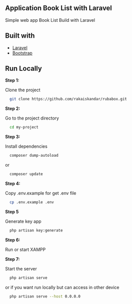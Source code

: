 ## Application Book List with Laravel

Simple web app Book List Build with Laravel

## Built with
- [Laravel](https://laravel.com/)
- [Bootstrap](https://getbootstrap.com/)

## Run Locally

**Step 1:**

Clone the project
```bash
  git clone https://github.com/rakaiskandar/rubabox.git
```
**Step 2:**

Go to the project directory
```bash
  cd my-project
```

**Step 3:**

Install dependencies
```bash
  composer dump-autoload
```
or 
```bash
  composer update
```
**Step 4:**

Copy .env.example for get .env file
```bash
  cp .env.example .env
```
**Step 5**

Generate key app
```bash
  php artisan key:generate
```
**Step 6:**

Run or start XAMPP 

**Step 7:**

Start the server
```bash
  php artisan serve
```
or if you want run locally but can access in other device
```bash
  php artisan serve --host 0.0.0.0
```
